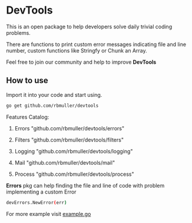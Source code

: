 # DevTools

This is an open package to help developers solve daily trivial coding problems.

There are functions to print custom error messages indicating file and line number, custom functions like Stringfy or Chunk an Array.

Feel free to join our community and help to improve **DevTools**

## How to use

Import it into your code and start using.

```bash
go get github.com/rbmuller/devtools
```

Features Catalog:

1. Errors
"github.com/rbmuller/devtools/errors"

2. Filters
"github.com/rbmuller/devtools/filters"

3. Logging
"github.com/rbmuller/devtools/logging"

4. Mail
"github.com/rbmuller/devtools/mail"

5. Process
"github.com/rbmuller/devtools/process"

**Errors** pkg can help finding the file and line of code with problem implementing a custom Error

```bash
devErrors.NewError(err)
```

For more example visit [example.go](./example.go)